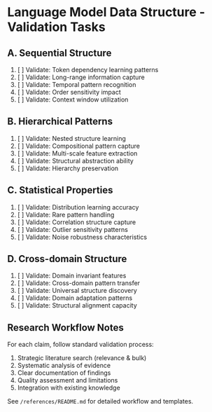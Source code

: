 # Language Model Data Structure - Validation Tasks

## A. Sequential Structure
1. [ ] Validate: Token dependency learning patterns
2. [ ] Validate: Long-range information capture
3. [ ] Validate: Temporal pattern recognition
4. [ ] Validate: Order sensitivity impact
5. [ ] Validate: Context window utilization

## B. Hierarchical Patterns
1. [ ] Validate: Nested structure learning
2. [ ] Validate: Compositional pattern capture
3. [ ] Validate: Multi-scale feature extraction
4. [ ] Validate: Structural abstraction ability
5. [ ] Validate: Hierarchy preservation

## C. Statistical Properties
1. [ ] Validate: Distribution learning accuracy
2. [ ] Validate: Rare pattern handling
3. [ ] Validate: Correlation structure capture
4. [ ] Validate: Outlier sensitivity patterns
5. [ ] Validate: Noise robustness characteristics

## D. Cross-domain Structure
1. [ ] Validate: Domain invariant features
2. [ ] Validate: Cross-domain pattern transfer
3. [ ] Validate: Universal structure discovery
4. [ ] Validate: Domain adaptation patterns
5. [ ] Validate: Structural alignment capacity

## Research Workflow Notes

For each claim, follow standard validation process:
1. Strategic literature search (relevance & bulk)
2. Systematic analysis of evidence
3. Clear documentation of findings
4. Quality assessment and limitations
5. Integration with existing knowledge

See `/references/README.md` for detailed workflow and templates.